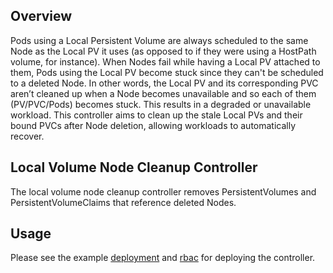 ## Overview
Pods using a Local Persistent Volume are always scheduled to the same Node as the Local PV it uses (as opposed to if they were using a HostPath volume, for instance). When Nodes fail while having a Local PV attached to them, Pods using the Local PV become stuck since they can't be scheduled to a deleted Node. In other words, the Local PV and its corresponding PVC aren’t cleaned up when a Node becomes unavailable and so each of them (PV/PVC/Pods) becomes stuck. This results in a degraded or unavailable workload. This controller aims to clean up the stale Local PVs and their bound PVCs after Node deletion, allowing workloads to automatically recover.

## Local Volume Node Cleanup Controller
The local volume node cleanup controller removes PersistentVolumes and PersistentVolumeClaims that reference deleted Nodes.

## Usage
Please see the example [deployment](https://github.com/kubernetes-sigs/sig-storage-local-static-provisioner/blob/master/deployment/kubernetes/example/node-cleanup-controller/deployment.yaml) and [rbac](https://github.com/kubernetes-sigs/sig-storage-local-static-provisioner/blob/master/deployment/kubernetes/example/node-cleanup-controller/rbac.yaml) for deploying the controller.
